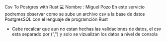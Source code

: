 Csv To Postgres with Rust 💻
Nombre :
Miguel Pozo
En este servicio podremos observar como se sube un archivo csv a la base de datos PostgresSQL con el lenguaje de programción Rust
* Cabe recalcar que aun no estan hechas las validaciones de datos, el csv esta separado por (",") y solo se vizualizan los datos a nivel de consola


